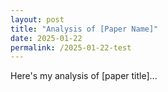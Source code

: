 ```yaml
---
layout: post
title: "Analysis of [Paper Name]"
date: 2025-01-22
permalink: /2025-01-22-test
---
```


Here's my analysis of [paper title]...